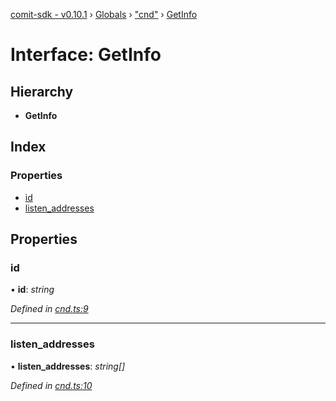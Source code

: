 [comit-sdk - v0.10.1](../README.md) › [Globals](../globals.md) › ["cnd"](../modules/_cnd_.md) › [GetInfo](_cnd_.getinfo.md)

# Interface: GetInfo

## Hierarchy

* **GetInfo**

## Index

### Properties

* [id](_cnd_.getinfo.md#id)
* [listen_addresses](_cnd_.getinfo.md#listen_addresses)

## Properties

###  id

• **id**: *string*

*Defined in [cnd.ts:9](https://github.com/comit-network/comit-js-sdk/blob/68ef370/src/cnd.ts#L9)*

___

###  listen_addresses

• **listen_addresses**: *string[]*

*Defined in [cnd.ts:10](https://github.com/comit-network/comit-js-sdk/blob/68ef370/src/cnd.ts#L10)*
